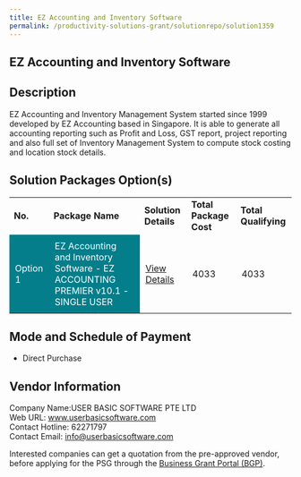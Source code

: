 ```yaml
---
title: EZ Accounting and Inventory Software
permalink: /productivity-solutions-grant/solutionrepo/solution1359
---
```


## EZ Accounting and Inventory Software

## Description

EZ Accounting and Inventory Management System started since 1999 developed by EZ Accounting based in Singapore. It is able to generate all accounting reporting such as Profit and Loss, GST report, project reporting and also full set of Inventory Management System to compute stock costing and location stock details.

## Solution Packages Option(s)

<table>
<tr>
<td><b>No.</b></td>
<td><b>Package Name</b></td>
<td><b>Solution Details</b></td>
<td><b>Total Package Cost</b></td>
<td><b>Total Qualifying</b></td>
</tr>
<tr>
<td style='padding: 10px; background-color: #037E8A; color: #FFFFFF;'>Option 1</td>
<td style='padding: 10px; background-color: #037E8A; color: #FFFFFF;'>EZ Accounting and Inventory Software - EZ ACCOUNTING PREMIER v10.1 - SINGLE USER</td>
<td style='padding: 10px;'><a href='https://www.gobusiness.gov.sg/images/psg/Desensitised_User_Basic_Annex_3_CR_wef_30_Sept_2021_Part_1.pdf' target='_blank'>View Details</a></td>
<td style='padding: 10px;'>4033</td>
<td style='padding: 10px;'>4033</td>
</tr>
</table>

## Mode and Schedule of Payment

 - Direct Purchase

## Vendor Information

 Company Name:USER BASIC SOFTWARE PTE LTD <br>Web URL: www.userbasicsoftware.com <br>Contact Hotline: 62271797 <br>Contact Email: info@userbasicsoftware.com <br>

Interested companies can get a quotation from the pre-approved vendor, before applying for the PSG through the <a href='https://www.businessgrants.gov.sg/' target='_blank' rel='noopener'>Business Grant Portal (BGP)</a>.

<script src="/jquery/resize-tables.js"></script>

